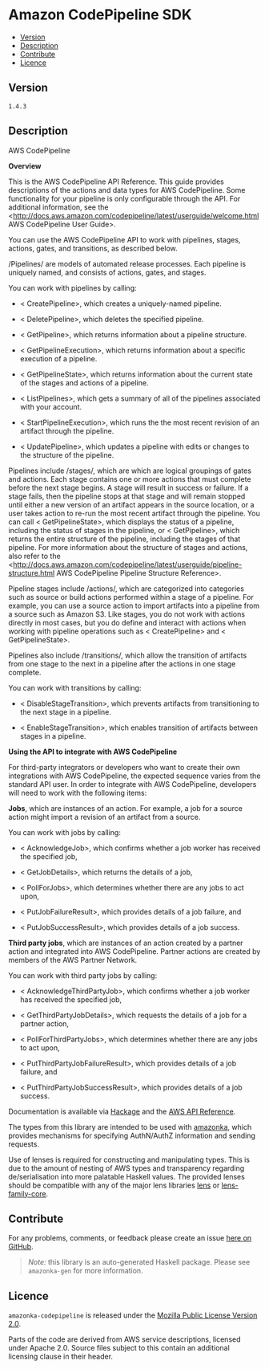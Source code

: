 # Amazon CodePipeline SDK

* [Version](#version)
* [Description](#description)
* [Contribute](#contribute)
* [Licence](#licence)


## Version

`1.4.3`


## Description

AWS CodePipeline

__Overview__

This is the AWS CodePipeline API Reference. This guide provides descriptions of the actions and data types for AWS CodePipeline. Some functionality for your pipeline is only configurable through the API. For additional information, see the <http://docs.aws.amazon.com/codepipeline/latest/userguide/welcome.html AWS CodePipeline User Guide>.

You can use the AWS CodePipeline API to work with pipelines, stages, actions, gates, and transitions, as described below.

/Pipelines/ are models of automated release processes. Each pipeline is uniquely named, and consists of actions, gates, and stages.

You can work with pipelines by calling:

-   < CreatePipeline>, which creates a uniquely-named pipeline.

-   < DeletePipeline>, which deletes the specified pipeline.

-   < GetPipeline>, which returns information about a pipeline structure.

-   < GetPipelineExecution>, which returns information about a specific execution of a pipeline.

-   < GetPipelineState>, which returns information about the current state of the stages and actions of a pipeline.

-   < ListPipelines>, which gets a summary of all of the pipelines associated with your account.

-   < StartPipelineExecution>, which runs the the most recent revision of an artifact through the pipeline.

-   < UpdatePipeline>, which updates a pipeline with edits or changes to the structure of the pipeline.

Pipelines include /stages/, which are which are logical groupings of gates and actions. Each stage contains one or more actions that must complete before the next stage begins. A stage will result in success or failure. If a stage fails, then the pipeline stops at that stage and will remain stopped until either a new version of an artifact appears in the source location, or a user takes action to re-run the most recent artifact through the pipeline. You can call < GetPipelineState>, which displays the status of a pipeline, including the status of stages in the pipeline, or < GetPipeline>, which returns the entire structure of the pipeline, including the stages of that pipeline. For more information about the structure of stages and actions, also refer to the <http://docs.aws.amazon.com/codepipeline/latest/userguide/pipeline-structure.html AWS CodePipeline Pipeline Structure Reference>.

Pipeline stages include /actions/, which are categorized into categories such as source or build actions performed within a stage of a pipeline. For example, you can use a source action to import artifacts into a pipeline from a source such as Amazon S3. Like stages, you do not work with actions directly in most cases, but you do define and interact with actions when working with pipeline operations such as < CreatePipeline> and < GetPipelineState>.

Pipelines also include /transitions/, which allow the transition of artifacts from one stage to the next in a pipeline after the actions in one stage complete.

You can work with transitions by calling:

-   < DisableStageTransition>, which prevents artifacts from transitioning to the next stage in a pipeline.

-   < EnableStageTransition>, which enables transition of artifacts between stages in a pipeline.

__Using the API to integrate with AWS CodePipeline__

For third-party integrators or developers who want to create their own integrations with AWS CodePipeline, the expected sequence varies from the standard API user. In order to integrate with AWS CodePipeline, developers will need to work with the following items:

__Jobs__, which are instances of an action. For example, a job for a source action might import a revision of an artifact from a source.

You can work with jobs by calling:

-   < AcknowledgeJob>, which confirms whether a job worker has received the specified job,

-   < GetJobDetails>, which returns the details of a job,

-   < PollForJobs>, which determines whether there are any jobs to act upon,

-   < PutJobFailureResult>, which provides details of a job failure, and

-   < PutJobSuccessResult>, which provides details of a job success.

__Third party jobs__, which are instances of an action created by a partner action and integrated into AWS CodePipeline. Partner actions are created by members of the AWS Partner Network.

You can work with third party jobs by calling:

-   < AcknowledgeThirdPartyJob>, which confirms whether a job worker has received the specified job,

-   < GetThirdPartyJobDetails>, which requests the details of a job for a partner action,

-   < PollForThirdPartyJobs>, which determines whether there are any jobs to act upon,

-   < PutThirdPartyJobFailureResult>, which provides details of a job failure, and

-   < PutThirdPartyJobSuccessResult>, which provides details of a job success.

Documentation is available via [Hackage](http://hackage.haskell.org/package/amazonka-codepipeline)
and the [AWS API Reference](https://aws.amazon.com/documentation/).

The types from this library are intended to be used with [amazonka](http://hackage.haskell.org/package/amazonka),
which provides mechanisms for specifying AuthN/AuthZ information and sending requests.

Use of lenses is required for constructing and manipulating types.
This is due to the amount of nesting of AWS types and transparency regarding
de/serialisation into more palatable Haskell values.
The provided lenses should be compatible with any of the major lens libraries
[lens](http://hackage.haskell.org/package/lens) or [lens-family-core](http://hackage.haskell.org/package/lens-family-core).

## Contribute

For any problems, comments, or feedback please create an issue [here on GitHub](https://github.com/brendanhay/amazonka/issues).

> _Note:_ this library is an auto-generated Haskell package. Please see `amazonka-gen` for more information.


## Licence

`amazonka-codepipeline` is released under the [Mozilla Public License Version 2.0](http://www.mozilla.org/MPL/).

Parts of the code are derived from AWS service descriptions, licensed under Apache 2.0.
Source files subject to this contain an additional licensing clause in their header.
